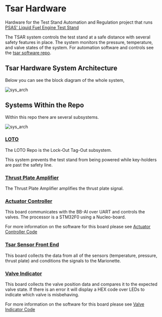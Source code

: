 # Tsar Hardware
Hardware for the Test Stand Automation and Regulation project that runs [PSAS' Liquid Fuel Engine Test Stand](https://github.com/psas/liquid-engine-test-stand)

The TSAR system controls the test stand at a safe distance with several safety features in place. The system monitors the pressure, temperature, and valve states of the system. For automation software and controls see the [tsar software repo](https://github.com/psas/tsar-software). 

## Tsar Hardware System Architecture 

Below you can see the block diagram of the whole system,

![sys_arch](https://github.com/psas/tsar-hardware/blob/master/images/TSAR%20System%20Architecture.png?raw=true)

## Systems Within the Repo

Within this repo there are several subsystems.

![sys_arch](https://github.com/psas/tsar-hardware/blob/master/images/TSAR%20System%20Architecture_repo.png?raw=true)

### [LOTO](https://github.com/psas/tsar-hardware/tree/master/LOTO)

The LOTO Repo is the Lock-Out Tag-Out subsystem.

This system prevents the test stand from being powered while key-holders are past the safety line. 


### [Thrust Plate Amplifier](https://github.com/psas/tsar-hardware/tree/master/Thrust%20Plate%20Amplifier)

The Thrust Plate Amplifier amplifies the thrust plate signal.


### [Actuator Controller](https://github.com/psas/tsar-hardware/tree/master/actuator-controller)

This board communicates with the BB-AI over UART and controls the valves. The processor is a STM32F0 using a Nucleo-board. 

For more information on the software for this board please see [Actuator Controller Code](https://github.com/psas/tsar-software/tree/master/actuator-controller)

### [Tsar Sensor Front End](https://github.com/psas/tsar-hardware/tree/master/tsar_SensorFrontEnd)

This board collects the data from all of the sensors (temperature, pressure, thrust plate) and conditions the signals to the Marionette. 

### [Valve Indicator](https://github.com/psas/tsar-hardware/tree/master/valve_indicator)

This board collects the valve position data and compares it to the expected valve state. If there is an error it will display a HEX code over LEDs to indicate which valve is misbehaving. 

For more information on the software for this board please see [Valve Indicator Code](https://github.com/psas/tsar-software)
